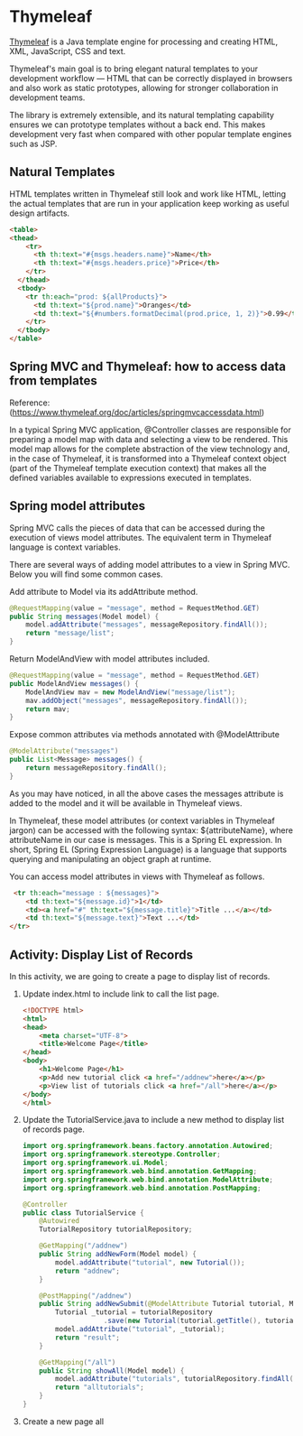 # Thymeleaf

[Thymeleaf](http://www.thymeleaf.org/) is a Java template engine for processing and creating HTML, XML, JavaScript, CSS and text.

Thymeleaf's main goal is to bring elegant natural templates to your development workflow — HTML that can be correctly displayed in browsers and also work as static prototypes, allowing for stronger collaboration in development teams.

The library is extremely extensible, and its natural templating capability ensures we can prototype templates without a back end. This makes development very fast when compared with other popular template engines such as JSP.

## Natural Templates

HTML templates written in Thymeleaf still look and work like HTML, letting the actual templates that are run in your application keep working as useful design artifacts.

```html
<table>
<thead>
    <tr>
      <th th:text="#{msgs.headers.name}">Name</th>
      <th th:text="#{msgs.headers.price}">Price</th>
    </tr>
  </thead>
  <tbody>
    <tr th:each="prod: ${allProducts}">
      <td th:text="${prod.name}">Oranges</td>
      <td th:text="${#numbers.formatDecimal(prod.price, 1, 2)}">0.99</td>
    </tr>
  </tbody>
</table>
```

## Spring MVC and Thymeleaf: how to access data from templates

Reference: (https://www.thymeleaf.org/doc/articles/springmvcaccessdata.html)

In a typical Spring MVC application, @Controller classes are responsible for preparing a model map with data and selecting a view to be rendered. This model map allows for the complete abstraction of the view technology and, in the case of Thymeleaf, it is transformed into a Thymeleaf context object (part of the Thymeleaf template execution context) that makes all the defined variables available to expressions executed in templates.

## Spring model attributes

Spring MVC calls the pieces of data that can be accessed during the execution of views model attributes. The equivalent term in Thymeleaf language is context variables.

There are several ways of adding model attributes to a view in Spring MVC. Below you will find some common cases.

Add attribute to Model via its addAttribute method.

```java
@RequestMapping(value = "message", method = RequestMethod.GET)
public String messages(Model model) {
    model.addAttribute("messages", messageRepository.findAll());
    return "message/list";
}
```

Return ModelAndView with model attributes included.

```java
@RequestMapping(value = "message", method = RequestMethod.GET)
public ModelAndView messages() {
    ModelAndView mav = new ModelAndView("message/list");
    mav.addObject("messages", messageRepository.findAll());
    return mav;
}
```

Expose common attributes via methods annotated with @ModelAttribute

```java
@ModelAttribute("messages")
public List<Message> messages() {
    return messageRepository.findAll();
}
```

As you may have noticed, in all the above cases the messages attribute is added to the model and it will be available in Thymeleaf views.

In Thymeleaf, these model attributes (or context variables in Thymeleaf jargon) can be accessed with the following syntax: ${attributeName}, where attributeName in our case is messages. This is a Spring EL expression. In short, Spring EL (Spring Expression Language) is a language that supports querying and manipulating an object graph at runtime.

You can access model attributes in views with Thymeleaf as follows.

```html
 <tr th:each="message : ${messages}">
    <td th:text="${message.id}">1</td>
    <td><a href="#" th:text="${message.title}">Title ...</a></td>
    <td th:text="${message.text}">Text ...</td>
</tr>
```

## Activity: Display List of Records

In this activity, we are going to create a page to display list of records.

1. Update index.html to include link to call the list page.

   ```html
   <!DOCTYPE html>
   <html>
   <head>
       <meta charset="UTF-8">
       <title>Welcome Page</title>
   </head>
   <body>
       <h1>Welcome Page</h1>
       <p>Add new tutorial click <a href="/addnew">here</a></p>
       <p>View list of tutorials click <a href="/all">here</a></p>
   </body>
   </html>
   ```

2. Update the TutorialService.java to include a new method to display list of records page.

   ```java
   import org.springframework.beans.factory.annotation.Autowired;
   import org.springframework.stereotype.Controller;
   import org.springframework.ui.Model;
   import org.springframework.web.bind.annotation.GetMapping;
   import org.springframework.web.bind.annotation.ModelAttribute;
   import org.springframework.web.bind.annotation.PostMapping;

   @Controller
   public class TutorialService {
       @Autowired
       TutorialRepository tutorialRepository;

       @GetMapping("/addnew")
       public String addNewForm(Model model) {
           model.addAttribute("tutorial", new Tutorial());
           return "addnew";
       }

       @PostMapping("/addnew")
       public String addNewSubmit(@ModelAttribute Tutorial tutorial, Model model) {
           Tutorial _tutorial = tutorialRepository
                       .save(new Tutorial(tutorial.getTitle(), tutorial.getDescription(), tutorial.isPublished()));
           model.addAttribute("tutorial", _tutorial);
           return "result";
       }

       @GetMapping("/all")
       public String showAll(Model model) {
           model.addAttribute("tutorials", tutorialRepository.findAll());
           return "alltutorials";
       }
   }
   ```

3. Create a new page all
